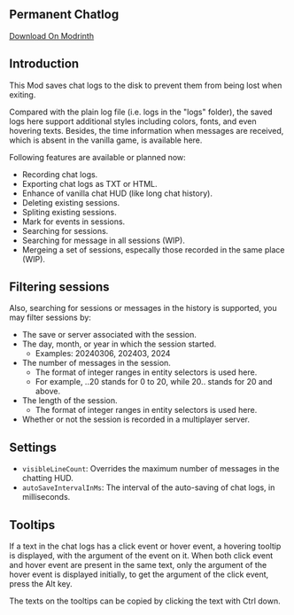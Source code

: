 ## Permanent Chatlog

[Download On Modrinth](https://modrinth.com/mod/permanent-chatlogs)

## Introduction

This Mod saves chat logs to the disk to prevent them from being lost when exiting.

Compared with the plain log file (i.e. logs in the "logs" folder), the saved logs here support additional styles including colors, fonts, and even hovering texts. Besides, the time information when messages are received, which is absent in the vanilla game, is available here.

Following features are available or planned now: 

- Recording chat logs.
- Exporting chat logs as TXT or HTML.
- Enhance of vanilla chat HUD (like long chat history).
- Deleting existing sessions.
- Spliting existing sessions.
- Mark for events in sessions.
- Searching for sessions.
- Searching for message in all sessions (WIP).
- Mergeing a set of sessions, especally those recorded in the same place (WIP).

## Filtering sessions

Also, searching for sessions or messages in the history is supported, you may filter sessions by: 

- The save or server associated with the session.
- The day, month, or year in which the session started.
  - Examples: 20240306, 202403, 2024
- The number of messages in the session.
  - The format of integer ranges in entity selectors is used here.
  - For example, ..20 stands for 0 to 20, while 20.. stands for 20 and above. 
- The length of the session.
  - The format of integer ranges in entity selectors is used here.
- Whether or not the session is recorded in a multiplayer server.

## Settings

- `visibleLineCount`: Overrides the maximum number of messages in the chatting HUD.
- `autoSaveIntervalInMs`: The interval of the auto-saving of chat logs, in milliseconds.

## Tooltips

If a text in the chat logs has a click event or hover event, a hovering tooltip is displayed, with the argument of the event on it. When both click event and hover event are present in the same text, only the argument of the hover event is displayed initially, to get the argument of the click event, press the Alt key.

The texts on the tooltips can be copied by clicking the text with Ctrl down.